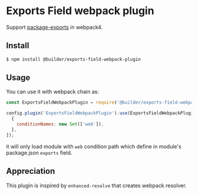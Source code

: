 # Exports Field webpack plugin

Support [package-exports](https://webpack.js.org/guides/package-exports/) in webpack4.

## Install

```bash
$ npm install @builder/exports-field-webpack-plugin
```

## Usage

You can use it with webpack chain as:

```js
const ExportsFieldWebpackPlugin = require('@builder/exports-field-webpack-plugin').default;

config.plugin('ExportsFieldWebpackPlugin').use(ExportsFieldWebpackPlugin, [
  {
    conditionNames: new Set(['web']),
  },
]);
```

it will only load module with `web` condition path which define in module's package.json `exports` field.

## Appreciation

This plugin is inspired by `enhanced-resolve` that creates webpack resolver.

